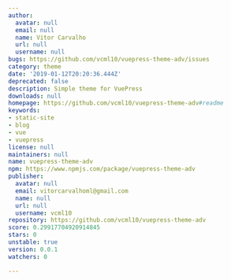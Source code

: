 ```yaml
---
author:
  avatar: null
  email: null
  name: Vitor Carvalho
  url: null
  username: null
bugs: https://github.com/vcml10/vuepress-theme-adv/issues
category: theme
date: '2019-01-12T20:20:36.444Z'
deprecated: false
description: Simple theme for VuePress
downloads: null
homepage: https://github.com/vcml10/vuepress-theme-adv#readme
keywords:
- static-site
- blog
- vue
- vuepress
license: null
maintainers: null
name: vuepress-theme-adv
npm: https://www.npmjs.com/package/vuepress-theme-adv
publisher:
  avatar: null
  email: vitorcarvalhoml@gmail.com
  name: null
  url: null
  username: vcml10
repository: https://github.com/vcml10/vuepress-theme-adv
score: 0.29917704920914845
stars: 0
unstable: true
version: 0.0.1
watchers: 0

---
```


